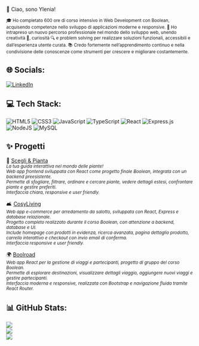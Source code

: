 👋 Ciao, sono Ylenia!  

<sub>
🎓 Ho completato 600 ore di corso intensivo in Web Development con Boolean, acquisendo competenze nello sviluppo di applicazioni moderne e responsive.  
🚀 Ho intrapreso un nuovo percorso professionale nel mondo dello sviluppo web, unendo creatività 🎨, curiosità 🔍 e problem solving per realizzare soluzioni funzionali, accessibili e dall’esperienza utente curata.  
📚 Credo fortemente nell’apprendimento continuo e nella condivisione delle conoscenze come strumenti per crescere e migliorare costantemente.  
</sub>


## 🌐 Socials:  
[![LinkedIn](https://img.shields.io/badge/LinkedIn-%230077B5.svg?logo=linkedin&logoColor=white)](https://linkedin.com/in/ylenia-mighela-8440221b9)  


## 💻 Tech Stack:  
![HTML5](https://img.shields.io/badge/html5-%23E34F26.svg?style=for-the-badge&logo=html5&logoColor=white) ![CSS3](https://img.shields.io/badge/css3-%231572B6.svg?style=for-the-badge&logo=css3&logoColor=white) ![JavaScript](https://img.shields.io/badge/javascript-%23323330.svg?style=for-the-badge&logo=javascript&logoColor=%23F7DF1E) ![TypeScript](https://img.shields.io/badge/typescript-%23007ACC.svg?style=for-the-badge&logo=typescript&logoColor=white) ![React](https://img.shields.io/badge/react-%2320232a.svg?style=for-the-badge&logo=react&logoColor=%2361DAFB) ![Express.js](https://img.shields.io/badge/express.js-%23404d59.svg?style=for-the-badge&logo=express&logoColor=%2361DAFB) ![NodeJS](https://img.shields.io/badge/node.js-6DA55F?style=for-the-badge&logo=node.js&logoColor=white) ![MySQL](https://img.shields.io/badge/mysql-4479A1.svg?style=for-the-badge&logo=mysql&logoColor=white)  


## ✨ Progetti

🌱 [Scegli & Pianta](https://github.com/YleniaMighela/progetto-finale-spec-frontend-front)  
<sub>_La tua guida interattiva nel mondo delle piante!  
Web app frontend sviluppata con React come progetto finale Boolean, integrata con un backend preesistente.  
Permette di sfogliare, filtrare, ordinare e cercare piante, vedere dettagli estesi, confrontare piante e gestire preferiti.  
Interfaccia chiara, responsive e user friendly._</sub>

🛋️ [CosyLiving](https://github.com/YleniaMighela/cosyliving-fe)  
<sub>_Web app e-commerce per arredamento da salotto, sviluppata con React, Express e database relazionale.  
Progetto completo realizzato durante il corso Boolean, con attenzione a backend, database e UI.  
Include homepage con prodotti in evidenza, ricerca avanzata, pagina dettaglio prodotto, carrello interattivo e checkout con invio email di conferma.  
Interfaccia responsive e user friendly._</sub>

🌍 [Boolroad](https://github.com/YleniaMighela/boolroad)  
<sub>_Web app React per la gestione di viaggi e partecipanti, progetto di gruppo del corso Boolean.  
Permette di esplorare destinazioni, visualizzare dettagli viaggio, aggiungere nuovi viaggi e gestire partecipanti.  
Interfaccia moderna e responsive, realizzata con Bootstrap e navigazione fluida tramite React Router._</sub>


## 📊 GitHub Stats:  
![](https://github-readme-stats.vercel.app/api?username=YleniaMighela&theme=calm_pink&hide_border=false&include_all_commits=false&count_private=false)<br/>
![](https://nirzak-streak-stats.vercel.app/?user=YleniaMighela&theme=calm_pink&hide_border=false)<br/>
![](https://github-readme-stats.vercel.app/api/top-langs/?username=YleniaMighela&theme=calm_pink&hide_border=false&include_all_commits=false&count_private=false&layout=compact)

